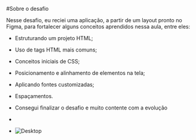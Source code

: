 #Sobre o desafio

Nesse desafio, eu reciei uma aplicação, a partir de um layout pronto no Figma, para fortalecer alguns conceitos aprendidos nessa aula, entre eles:

- Estruturando um projeto HTML;
- Uso de tags HTML mais comuns;
- Conceitos iniciais de CSS;
- Posicionamento e alinhamento de elementos na tela;
- Aplicando fontes customizadas;
- Espaçamentos.

- Consegui finalizar o desafio e muito contente com a evolução
- 
- ![Desktop](https://github.com/erikpablo/destino/assets/159021301/cb46e843-30dc-4fb8-8e73-79669435b86e)

